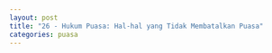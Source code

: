 ```yaml
---
layout: post
title: "26 - Hukum Puasa: Hal-hal yang Tidak Membatalkan Puasa"
categories: puasa
---
```


